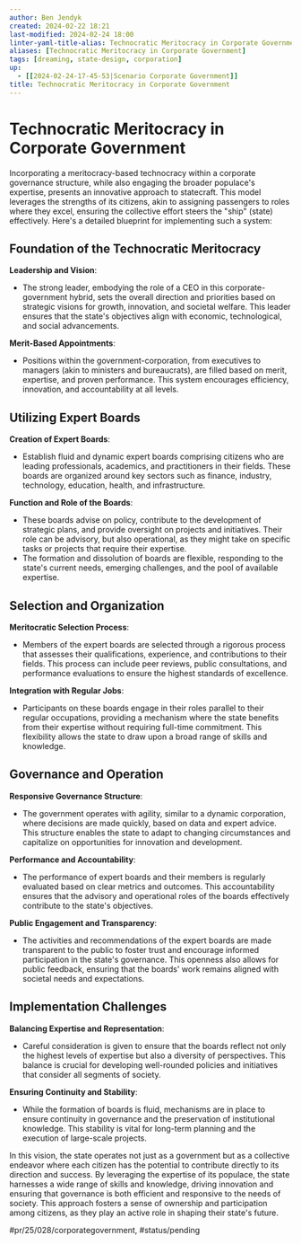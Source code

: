 ```yaml
---
author: Ben Jendyk
created: 2024-02-22 18:21
last-modified: 2024-02-24 18:00
linter-yaml-title-alias: Technocratic Meritocracy in Corporate Government
aliases: [Technocratic Meritocracy in Corporate Government]
tags: [dreaming, state-design, corporation]
up:
  - [[2024-02-24-17-45-53|Scenario Corporate Government]]
title: Technocratic Meritocracy in Corporate Government
---
```


# Technocratic Meritocracy in Corporate Government

Incorporating a meritocracy-based technocracy within a corporate governance structure, while also engaging the broader populace's expertise, presents an innovative approach to statecraft. This model leverages the strengths of its citizens, akin to assigning passengers to roles where they excel, ensuring the collective effort steers the "ship" (state) effectively. Here's a detailed blueprint for implementing such a system:

## Foundation of the Technocratic Meritocracy

**Leadership and Vision**:
- The strong leader, embodying the role of a CEO in this corporate-government hybrid, sets the overall direction and priorities based on strategic visions for growth, innovation, and societal welfare. This leader ensures that the state's objectives align with economic, technological, and social advancements.

**Merit-Based Appointments**:
- Positions within the government-corporation, from executives to managers (akin to ministers and bureaucrats), are filled based on merit, expertise, and proven performance. This system encourages efficiency, innovation, and accountability at all levels.

## Utilizing Expert Boards

**Creation of Expert Boards**:
- Establish fluid and dynamic expert boards comprising citizens who are leading professionals, academics, and practitioners in their fields. These boards are organized around key sectors such as finance, industry, technology, education, health, and infrastructure.

**Function and Role of the Boards**:
- These boards advise on policy, contribute to the development of strategic plans, and provide oversight on projects and initiatives. Their role can be advisory, but also operational, as they might take on specific tasks or projects that require their expertise.
- The formation and dissolution of boards are flexible, responding to the state's current needs, emerging challenges, and the pool of available expertise.

## Selection and Organization

**Meritocratic Selection Process**:
- Members of the expert boards are selected through a rigorous process that assesses their qualifications, experience, and contributions to their fields. This process can include peer reviews, public consultations, and performance evaluations to ensure the highest standards of excellence.

**Integration with Regular Jobs**:
- Participants on these boards engage in their roles parallel to their regular occupations, providing a mechanism where the state benefits from their expertise without requiring full-time commitment. This flexibility allows the state to draw upon a broad range of skills and knowledge.

## Governance and Operation

**Responsive Governance Structure**:
- The government operates with agility, similar to a dynamic corporation, where decisions are made quickly, based on data and expert advice. This structure enables the state to adapt to changing circumstances and capitalize on opportunities for innovation and development.

**Performance and Accountability**:
- The performance of expert boards and their members is regularly evaluated based on clear metrics and outcomes. This accountability ensures that the advisory and operational roles of the boards effectively contribute to the state's objectives.

**Public Engagement and Transparency**:
- The activities and recommendations of the expert boards are made transparent to the public to foster trust and encourage informed participation in the state's governance. This openness also allows for public feedback, ensuring that the boards' work remains aligned with societal needs and expectations.

## Implementation Challenges

**Balancing Expertise and Representation**:
- Careful consideration is given to ensure that the boards reflect not only the highest levels of expertise but also a diversity of perspectives. This balance is crucial for developing well-rounded policies and initiatives that consider all segments of society.

**Ensuring Continuity and Stability**:
- While the formation of boards is fluid, mechanisms are in place to ensure continuity in governance and the preservation of institutional knowledge. This stability is vital for long-term planning and the execution of large-scale projects.

In this vision, the state operates not just as a government but as a collective endeavor where each citizen has the potential to contribute directly to its direction and success. By leveraging the expertise of its populace, the state harnesses a wide range of skills and knowledge, driving innovation and ensuring that governance is both efficient and responsive to the needs of society. This approach fosters a sense of ownership and participation among citizens, as they play an active role in shaping their state's future.


#pr/25/028/corporategovernment, #status/pending